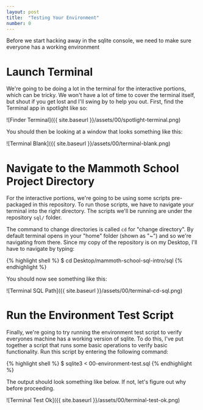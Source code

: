 ```yaml
---
layout: post
title:  "Testing Your Environment"
number: 0
---
```

Before we start hacking away in the sqlite console, we need to make sure everyone has a working environment

# Launch Terminal
We're going to be doing a lot in the terminal for the interactive portions, which can be tricky. We won't have a lot of time to cover the terminal itself, but shout if you get lost and I'll swing by to help you out.
First, find the Terminal app in spotlight like so:

![Finder Terminal]({{ site.baseurl }}/assets/00/spotlight-terminal.png)

You should then be looking at a window that looks something like this:

![Terminal Blank]({{ site.baseurl }}/assets/00/terminal-blank.png)

# Navigate to the Mammoth School Project Directory
For the interactive portions, we're going to be using some scripts pre-packaged in this repository. To run those scripts, we have to navigate your terminal into the right directory. The scripts we'll be running are under the repository `sql/` folder.

The command to change directories is called `cd` for "change directory". By default terminal opens in your "home" folder (shown as "~") and so we're navigating from there. Since my copy of the repository is on my Desktop, I'll have to navigate by typing:

{% highlight shell %}
$ cd Desktop/mammoth-school-sql-intro/sql
{% endhighlight %}

You should now see something like this:

![Terminal SQL Path]({{ site.baseurl }}/assets/00/terminal-cd-sql.png)


# Run the Environment Test Script
Finally, we're going to try running the environment test script to verify everyones machine has a working version of sqlite. To do this, I've put together a script that runs some basic operations to verify basic functionality. Run this script by entering the following command:

{% highlight shell %}
$ sqlite3 < 00-environment-test.sql
{% endhighlight %}

The output should look something like below. If not, let's figure out why before proceeding.

![Terminal Test Ok]({{ site.baseurl }}/assets/00/terminal-test-ok.png)
